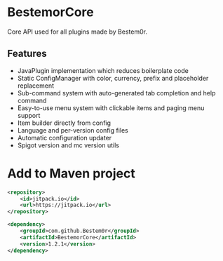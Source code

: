 # BestemorCore
Core API used for all plugins made by Bestem0r. 

## Features

- JavaPlugin implementation which reduces boilerplate code
- Static ConfigManager with color, currency, prefix and placeholder replacement
- Sub-command system with auto-generated tab completion and help command
- Easy-to-use menu system with clickable items and paging menu support
- Item builder directly from config
- Language and per-version config files
- Automatic configuration updater
- Spigot version and mc version utils

# Add to Maven project

```xml
<repository>
    <id>jitpack.io</id>
    <url>https://jitpack.io</url>
</repository>
```
```xml
<dependency>
    <groupId>com.github.Bestem0r</groupId>
    <artifactId>BestemorCore</artifactId>
    <version>1.2.1</version>
</dependency>
```


